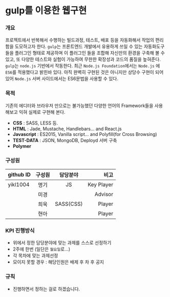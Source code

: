 # gulp를 이용한 웹구현

### 개요
프로젝트에서 반복해서 수행하는 빌드과정, 테스트, 배포 등을 자동화해서 작업의 편리함을 도모하고자 한다.
`gulp`는 프론트엔드 개발에서 유용하게 쓰일 수 있는 자동화도구들을 플러그인 형태로 제공하며 이 플러그인 들을 조합해 자신만의 환경을 구축해 볼 수 있고, 또 다양한 테스트와 실험이 가능하여 무한한 확장성과 코드의 품질을 높혀준다.
`gulp`는 `node.js` 기반에서 작동한다.
최근 `Node.js Foundation`에서는 `Node.js` 에 `ES6`를 적용했다고 밝힌바 있다. 아직 완벽히 구현된 것은 아니지만 상당수 구현이 되어있어 `Node.js` 서버 사이드에서는 ES6문법을 사용할 수 있다.

### 목적
기존의 에디터와 브라우저 만으로는 불가능했던 다양한 언어의 Framework들을 사용해보고 익혀 실제로 구현해 본다.
- **CSS** : SASS, LESS 등.
- **HTML** : Jade, Mustache, Handlebars... and React.js
- **Javascript** : ES2015, Vanilla script... and Polyfill(for Cross Browsing)
- **TEST-DATA** : JSON, MongoDB, Deployd 서버 구축
- **Polymer**

### 구성원
| github ID    | 구성원 | 담당분야  | 비고        |
| ------------ |:------:|:---------:|------------:|
| yikl1004     | 명기   | JS        | Key Player  |
|              | 미경   |           | Advisor     |
|              | 희욱   | SASS(CSS) | Player      |
|              | 현아   |           | Player      |

### KPI 진행방식
- 위에서 정한 담당분야에 맞는 과제를 스스로 선정하기
- 2주에 한번 (일단은 `월요일`로...)
- 각 목차에 맞는 과제선정
- 모이지 못할 경우 : 해당인원은 배제 후 차 후 공지

### 규칙
- 진행하면서 정하는 걸로 하겠습니다.

